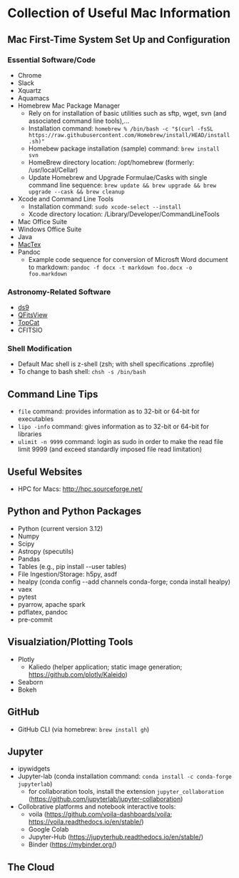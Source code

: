 # Collection of Useful Mac Information

## Mac First-Time System Set Up and Configuration
### Essential Software/Code 
- Chrome
- Slack
- Xquartz
- Aquamacs
- Homebrew Mac Package Manager
   - Rely on for installation of basic utilities such as sftp, wget, svn (and associated command line tools),...
   - Installation command: `homebrew % /bin/bash -c "$(curl -fsSL https://raw.githubusercontent.com/Homebrew/install/HEAD/install.sh)"`
   - Homebew package installation (sample) command: `brew install svn`
   - HomeBrew directory location: /opt/homebrew (formerly: /usr/local/Cellar)
   - Update Homebrew and Upgrade Formulae/Casks with single command line sequence: `brew update && brew upgrade && brew upgrade --cask && brew cleanup` 
- Xcode and Command Line Tools
  - Installation command: `sudo xcode-select --install`
  - Xcode directory location: /Library/Developer/CommandLineTools
- Mac Office Suite
- Windows Office Suite
- Java
- [MacTex](https://tug.org/mactex/mactex-download.html)
- Pandoc
  - Example code sequence for conversion of Microsft Word document to markdown: `pandoc -f docx -t markdown foo.docx -o foo.markdown` 
  
### Astronomy-Related Software
- [ds9](https://sites.google.com/cfa.harvard.edu/saoimageds9)
- [QFitsView](https://www.mpe.mpg.de/~ott/QFitsView/)
- [TopCat](https://www.star.bris.ac.uk/~mbt/topcat/)
- CFITSIO
   
### Shell Modification 
- Default Mac shell is z-shell (zsh; with shell specifications .zprofile)
- To change to bash shell: `chsh -s /bin/bash`

## Command Line Tips  
- `file` command: provides information as to 32-bit or 64-bit for executables  
- `lipo -info` command: gives information as to 32-bit or 64-bit for libraries  
- `ulimit -n 9999` command: login as sudo in order to make the read file limit 9999 (and exceed standardly imposed file read limitation)

## Useful Websites
- HPC for Macs: http://hpc.sourceforge.net/

## Python and Python Packages
- Python (current version 3.12)
- Numpy
- Scipy
- Astropy (specutils)
- Pandas
- Tables (e.g., pip install --user tables)
- File Ingestion/Storage: h5py, asdf
- healpy (conda config --add channels conda-forge; conda install healpy)
- vaex
- pytest
- pyarrow, apache spark
- pdflatex, pandoc
- pre-commit

## Visualziation/Plotting Tools
- Plotly
  - Kaliedo (helper application; static image generation; https://github.com/plotly/Kaleido)
- Seaborn
- Bokeh

## GitHub
- GitHub CLI (via homebrew: `brew install gh`)

## Jupyter  
- ipywidgets
- Jupyter-lab (conda installation command: `conda install -c conda-forge jupyterlab`)
  - for collaboration tools, install the extension `jupyter_collaboration` (https://github.com/jupyterlab/jupyter-collaboration)
- Collobrative platforms and notebook interactive tools:
   - voila (https://github.com/voila-dashboards/voila; https://voila.readthedocs.io/en/stable/)
   - Google Colab 
   - Jupyter-Hub (https://jupyterhub.readthedocs.io/en/stable/)
   - Binder (https://mybinder.org/)
     
## The Cloud

